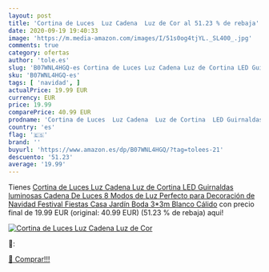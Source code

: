 ```yaml
---
layout: post
title: 'Cortina de Luces  Luz Cadena  Luz de Cor al 51.23 % de rebaja'
date: 2020-09-19 19:40:33
image: 'https://m.media-amazon.com/images/I/51s0og4tjYL._SL400_.jpg'
comments: true
category: ofertas
author: 'tole.es'
slug: 'B07WNL4HGQ-es Cortina de Luces Luz Cadena Luz de Cortina LED Guirnaldas...'
sku: 'B07WNL4HGQ-es'
tags: [ 'navidad', ]
actualPrice: 19.99 EUR
currency: EUR
price: 19.99
comparePrice: 40.99 EUR
prodname: 'Cortina de Luces  Luz Cadena  Luz de Cortina  LED Guirnaldas luminosas  Cadena De Luces  8 Modos de Luz Perfecto para Decoración de Navidad  Festival Fiestas  Casa Jardín Boda  3*3m Blanco Cálido'
country: 'es'
flag: '🇪🇸'
brand: ''
buyurl: 'https://www.amazon.es/dp/B07WNL4HGQ/?tag=tolees-21'
descuento: '51.23'
average: '19.99'
---
```


Tienes [Cortina de Luces  Luz Cadena  Luz de Cortina  LED Guirnaldas luminosas  Cadena De Luces  8 Modos de Luz Perfecto para Decoración de Navidad  Festival Fiestas  Casa Jardín Boda  3*3m Blanco Cálido](https://www.amazon.es/dp/B07WNL4HGQ/?tag=tolees-21) con precio final de  19.99 EUR (original: 40.99 EUR) (51.23 %  de rebaja) aqui!

[![Cortina de Luces  Luz Cadena  Luz de Cor](https://m.media-amazon.com/images/I/51s0og4tjYL._SL400_.jpg)](https://www.amazon.es/dp/B07WNL4HGQ/?tag=tolees-21)

🔎:


[🛒 Comprar!!!](https://www.amazon.es/dp/B07WNL4HGQ/?tag=tolees-21)
